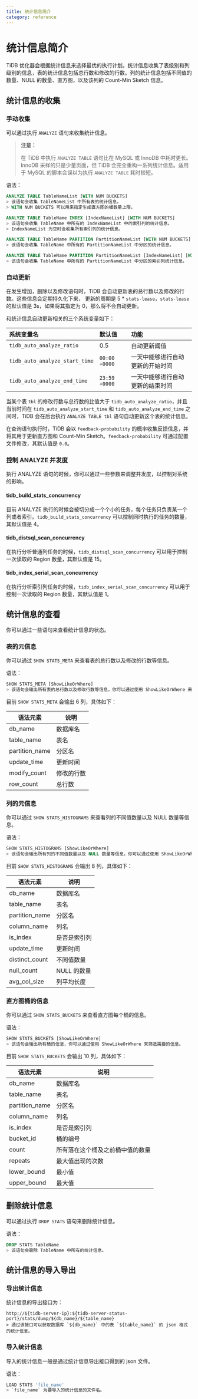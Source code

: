 ```yaml
---
title: 统计信息简介
category: reference
---
```


# 统计信息简介

TiDB 优化器会根据统计信息来选择最优的执行计划。统计信息收集了表级别和列级别的信息，表的统计信息包括总行数和修改的行数。列的统计信息包括不同值的数量、NULL 的数量、直方图，以及该列的 Count-Min Sketch 信息。

## 统计信息的收集

### 手动收集

可以通过执行 `ANALYZE` 语句来收集统计信息。

> **注意：**
>
> 在 TiDB 中执行 `ANALYZE TABLE` 语句比在 MySQL 或 InnoDB 中耗时更长。InnoDB 采样的只是少量页面，但 TiDB 会完全重构一系列统计信息。适用于 MySQL 的脚本会误以为执行 `ANALYZE TABLE` 耗时较短。

语法：

```sql
ANALYZE TABLE TableNameList [WITH NUM BUCKETS]
> 该语句会收集 TableNameList 中所有表的统计信息。
> WITH NUM BUCKETS 可以用来指定生成直方图的桶数量上限。

ANALYZE TABLE TableName INDEX [IndexNameList] [WITH NUM BUCKETS]
> 该语句会收集 TableName 中所有的 IndexNameList 中的索引列的统计信息。
> IndexNameList 为空时会收集所有索引列的统计信息。

ANALYZE TABLE TableName PARTITION PartitionNameList [WITH NUM BUCKETS]
> 该语句会收集 TableName 中所有的 PartitionNameList 中分区的统计信息。

ANALYZE TABLE TableName PARTITION PartitionNameList [IndexNameList] [WITH NUM BUCKETS]
> 该语句会收集 TableName 中所有的 PartitionNameList 中分区的索引列统计信息。
```

### 自动更新

在发生增加，删除以及修改语句时，TiDB 会自动更新表的总行数以及修改的行数。这些信息会定期持久化下来，
更新的周期是 5 * `stats-lease`，`stats-lease` 的默认值是 3s，如果将其指定为 0，那么将不会自动更新。

和统计信息自动更新相关的三个系统变量如下：

|  系统变量名 | 默认值 | 功能 |
|:---|:---|:---|
| `tidb_auto_analyze_ratio`| 0.5 | 自动更新阈值 |
| `tidb_auto_analyze_start_time` | `00:00 +0000` | 一天中能够进行自动更新的开始时间 |
| `tidb_auto_analyze_end_time`   | `23:59 +0000` | 一天中能够进行自动更新的结束时间 |

当某个表 `tbl` 的修改行数与总行数的比值大于 `tidb_auto_analyze_ratio`，并且当前时间在 `tidb_auto_analyze_start_time` 和 `tidb_auto_analyze_end_time` 之间时，TiDB 会在后台执行 `ANALYZE TABLE tbl` 语句自动更新这个表的统计信息。

在查询语句执行时，TiDB 会以 `feedback-probability` 的概率收集反馈信息，并将其用于更新直方图和 Count-Min Sketch。`feedback-probability` 可通过配置文件修改，其默认值是 `0.0`。

### 控制 ANALYZE 并发度

执行 ANALYZE 语句的时候，你可以通过一些参数来调整并发度，以控制对系统的影响。

#### tidb_build_stats_concurrency

目前 ANALYZE 执行的时候会被切分成一个个小的任务，每个任务只负责某一个列或者索引。`tidb_build_stats_concurrency` 可以控制同时执行的任务的数量，其默认值是 4。

#### tidb_distsql_scan_concurrency

在执行分析普通列任务的时候，`tidb_distsql_scan_concurrency` 可以用于控制一次读取的 Region 数量，其默认值是 15。

#### tidb_index_serial_scan_concurrency

在执行分析索引列任务的时候，`tidb_index_serial_scan_concurrency` 可以用于控制一次读取的 Region 数量，其默认值是 1。

## 统计信息的查看

你可以通过一些语句来查看统计信息的状态。

### 表的元信息

你可以通过 `SHOW STATS_META` 来查看表的总行数以及修改的行数等信息。

语法：

```sql
SHOW STATS_META [ShowLikeOrWhere]
> 该语句会输出所有表的总行数以及修改行数等信息，你可以通过使用 ShowLikeOrWhere 来筛选需要的信息。
```

目前 `SHOW STATS_META` 会输出 6 列，具体如下：

| 语法元素 | 说明            |
| -------- | ------------- |
| db_name  |  数据库名    |
| table_name | 表名 |
| partition_name| 分区名 |
| update_time | 更新时间 |
| modify_count | 修改的行数 |
| row_count | 总行数 |

### 列的元信息

你可以通过 `SHOW STATS_HISTOGRAMS` 来查看列的不同值数量以及 NULL 数量等信息。

语法：

```sql
SHOW STATS_HISTOGRAMS [ShowLikeOrWhere]
> 该语句会输出所有列的不同值数量以及 NULL 数量等信息，你可以通过使用 ShowLikeOrWhere 来筛选需要的信息。
```

目前 `SHOW STATS_HISTOGRAMS` 会输出 8 列，具体如下：

| 语法元素 | 说明            |
| -------- | ------------- |
| db_name  |  数据库名    |
| table_name | 表名 |
| partition_name | 分区名 |
| column_name | 列名 |
| is_index | 是否是索引列 |
| update_time | 更新时间 |
| distinct_count | 不同值数量 |
| null_count | NULL 的数量 |
| avg_col_size | 列平均长度 |

### 直方图桶的信息

你可以通过 `SHOW STATS_BUCKETS` 来查看直方图每个桶的信息。

语法：

```sql
SHOW STATS_BUCKETS [ShowLikeOrWhere]
> 该语句会输出所有桶的信息，你可以通过使用 ShowLikeOrWhere 来筛选需要的信息。
```

目前 `SHOW STATS_BUCKETS` 会输出 10 列，具体如下：

| 语法元素 | 说明            |
| -------- | ------------- |
| db_name  |  数据库名    |
| table_name | 表名 |
| partition_name | 分区名 |
| column_name | 列名 |
| is_index | 是否是索引列 |
| bucket_id | 桶的编号 |
| count | 所有落在这个桶及之前桶中值的数量 |
| repeats | 最大值出现的次数 |
| lower_bound | 最小值 |
| upper_bound | 最大值 |

## 删除统计信息

可以通过执行 `DROP STATS` 语句来删除统计信息。

语法：

```sql
DROP STATS TableName
> 该语句会删除 TableName 中所有的统计信息。
```

## 统计信息的导入导出

### 导出统计信息

统计信息的导出接口为：

```
http://${tidb-server-ip}:${tidb-server-status-port}/stats/dump/${db_name}/${table_name}
> 通过该接口可以获取数据库 `${db_name}` 中的表 `${table_name}` 的 json 格式的统计信息。
```

### 导入统计信息

导入的统计信息一般是通过统计信息导出接口得到的 json 文件。

语法：

```sql
LOAD STATS 'file_name'
> `file_name` 为要导入的统计信息的文件名。
```
